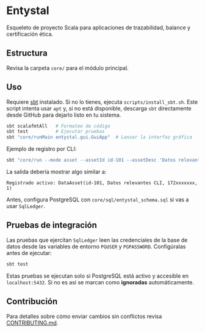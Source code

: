 # Entystal

Esqueleto de proyecto Scala para aplicaciones de trazabilidad, balance y certificación ética.

## Estructura

Revisa la carpeta `core/` para el módulo principal.

## Uso

Requiere [sbt](https://www.scala-sbt.org/) instalado.
Si no lo tienes, ejecuta `scripts/install_sbt.sh`. Este script intenta usar `apt`
y, si no está disponible, descarga `sbt` directamente desde GitHub para dejarlo
listo en tu sistema.

```bash
sbt scalafmtAll   # Formateo de código
sbt test          # Ejecutar pruebas
sbt "core/runMain entystal.gui.GuiApp"  # Lanzar la interfaz gráfica
```

Ejemplo de registro por CLI:

```bash
sbt "core/run --mode asset --assetId id-101 --assetDesc 'Datos relevantes CLI'"
```

La salida debería mostrar algo similar a:

```
Registrado activo: DataAsset(id-101, Datos relevantes CLI, 172xxxxxxx, 1)
```

Antes, configura PostgreSQL con `core/sql/entystal_schema.sql` si vas a usar `SqlLedger`.

## Pruebas de integración

Las pruebas que ejercitan `SqlLedger` leen las credenciales de la base de datos
desde las variables de entorno `PGUSER` y `PGPASSWORD`. Configúralas antes de
ejecutar:

```bash
sbt test
```

Estas pruebas se ejecutan solo si PostgreSQL está activo y accesible en
`localhost:5432`. Si no es así se marcan como **ignoradas** automáticamente.

## Contribución

Para detalles sobre cómo enviar cambios sin conflictos revisa [CONTRIBUTING.md](CONTRIBUTING.md).
